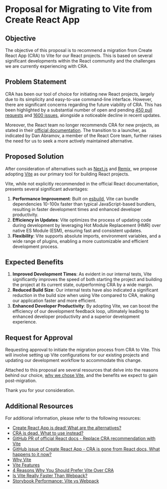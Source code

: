 # Proposal for Migrating to Vite from Create React App

## Objective

The objective of this proposal is to recommend a migration from Create React App (CRA) to Vite for our React projects. This is based on several significant developments within the React community and the challenges we are currently experiencing with CRA.

## Problem Statement

CRA has been our tool of choice for initiating new React projects, largely due to its simplicity and easy-to-use command-line interface. However, there are significant concerns regarding the future viability of CRA. This has been highlighted by a substantial number of open and pending [450 pull requests](https://github.com/facebook/create-react-app/pulls) and [1600 issues](https://github.com/facebook/create-react-app/issues), alongside a noticeable decline in recent updates.

Moreover, the React team no longer recommends CRA for new projects, as stated in their [official documentation](https://react.dev/learn/start-a-new-react-project#building-with-a-full-featured-framework). The transition to a launcher, as indicated by Dan Abramov, a member of the React Core team, further raises the need for us to seek a more actively maintained alternative.

## Proposed Solution

After consideration of alternatives such as [Next.js](https://nextjs.org/) and [Remix](https://remix.run/), we propose adopting [Vite](https://vitejs.dev/) as our primary tool for building React projects.

Vite, while not explicitly recommended in the official React documentation, presents several significant advantages:

1. **Performance Improvement**: Built on [esbuild](https://esbuild.github.io/), Vite can bundle dependencies 10-100x faster than typical JavaScript-based bundlers, resulting in faster development times and enhanced developer productivity.
2. **Efficiency in Updates**: Vite optimizes the process of updating code during development by leveraging Hot Module Replacement (HMR) over native ES Module (ESM), ensuring fast and consistent updates.
3. **Flexibility**: Vite supports absolute imports, environment variables, and a wide range of plugins, enabling a more customizable and efficient development process.

## Expected Benefits

1. **Improved Development Times**: As evident in our internal tests, Vite significantly improves the speed of both starting the project and building the project at its current state, outperforming CRA by a wide margin.
2. **Reduced Build Size**: Our internal tests have also indicated a significant reduction in the build size when using Vite compared to CRA, making our application faster and more efficient.
3. **Enhanced Developer Productivity**: By adopting Vite, we can boost the efficiency of our development feedback loop, ultimately leading to enhanced developer productivity and a superior development experience.

## Request for Approval

Requesting approval to initiate the migration process from CRA to Vite. This will involve setting up Vite configurations for our existing projects and updating our development workflow to accommodate this change.

Attached to this proposal are several resources that delve into the reasons behind our choice, [why we chose Vite](https://vitejs.dev/guide/why.html#why-vite), and the benefits we expect to gain post-migration.

Thank you for your consideration.

## Additional Resources

For additional information, please refer to the following resources:

- [Create React App is dead! What are the alternatives?](https://www.crocoder.dev/blog/create-react-app-is-dead-what-are-the-alternatives/)
- [CRA is dead. What to use instead?](https://medium.com/@dawid.niegrebecki/create-react-app-is-dead-what-to-use-instead-fcdd46b70295)
- [GitHub PR of official React docs - Replace CRA recommendation with Vite](https://github.com/reactjs/react.dev/pull/5487)
- [GitHub issue of Create React App - CRA is gone from React docs, What happens to it now?](https://github.com/facebook/create-react-app/issues/13072#issuecomment-1475001972)
- [Why Vite](https://vitejs.dev/guide/why.htm)
- [Vite Features](https://vitejs.dev/guide/features.html)
- [4 Reasons Why You Should Prefer Vite Over CRA](https://semaphoreci.com/blog/vite)
- [Is Vite Really Faster Than Webpack?](https://betterprogramming.pub/is-vite-really-faster-than-webpack-b414f6cc751c)
- [Storybook Performance: Vite vs Webpack](https://storybook.js.org/blog/storybook-performance-from-webpack-to-vite/)
